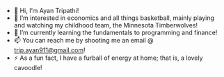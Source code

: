 - 👋 Hi, I’m Ayan Tripathi!
- 👀 I’m interested in economics and all things basketball, mainly playing and watching my childhood team, the Minnesota Timberwolves!
- 🌱 I’m currently learning the fundamentals to programming and finance!
- 📫 You can reach me by shooting me an email @ trip.ayan911@gmail.com!
- ⚡ As a fun fact, I have a furball of energy at home; that is, a lovely cavoodle!

<!---
ayan2tripathi/ayan2tripathi is a ✨ special ✨ repository because its `README.md` (this file) appears on your GitHub profile.
You can click the Preview link to take a look at your changes.
--->
